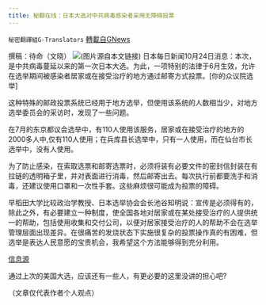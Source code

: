 ```yaml
---
title: 秘翻在线：日本大选对中共病毒感染者采用无障碍投票
---
```

`秘密翻譯組G-Translators` [轉載自GNews](https://gnews.org/zh-hans/1613883/)

撰稿：待命（文晓）
![](https://assets.gnews.org/wp-content/uploads/2021/10/画像1-20.png)(图片源自本文链接)
日本每日新闻10月24日消息：本次，是中共病毒蔓延以来的第一次日本大选。为此，一项特别的法律于6月生效，允许在选举期间被感染者居家或在接受治疗的地方通过邮寄方式投票。[你的众议院选举]

这种特殊的邮政投票系统已经用于地方选举，但使用该系统的人数相当少，对地方选举委员会的采访时，发现了一些问题。

在7月的东京都议会选举中，有110人使用该服务，居家或在接受治疗的地方的2000多人中,仅有110人使用；在兵库县长选举中，只有一人使用，而在仙台市长选举中，没有人使用。

为了防止感染，在索取选票和邮寄选票时，必须将装有必要文件的密封信封装在有拉链的透明箱子里，并对表面进行消毒，然后邮寄出去。每次执行前都要洗手和消毒，还建议使用口罩和一次性手套。这些麻烦很可能成为投票的障碍。

早稻田大学比较政治学教授、日本选举协会会长池谷知明说：宣传是必须得有的，除此之外，有必要建立一种制度，使全国各地对居家或在某处接受治疗的人提供统一的帮助，包括使用收集和交付公司，以便对居家接受治疗的人的帮助不会在选举管理层面出现差异。在很痛苦的发烧状态下实施很复杂的投票操作真的有困难，但选举是表达人民意愿的宝贵机会，我希望这个方法能够得到充分利用。

[信息源](https://news.yahoo.co.jp/articles/dfe3717158fb08038b41f454ef84a964eb005e4f?page=1)

通过上次的美国大选，应该还有一些人，有更必要的这里没讲的担心吧?

（文章仅代表作者个人观点）
